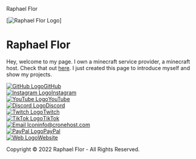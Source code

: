  Raphael Flor                     

[![Raphael Flor Logo](images/avatar.png)]

Raphael Flor
============

Hey, welcome to my page. I own a minecraft service provider, a minecraft host. Check that out [here](https://cronehost.com). I just created this page to introduce myself and show my projects.

[![GitHub Logo](images/icons/github.svg)GitHub](https://github.com/iRaphi05)  
[![Instagram Logo](images/icons/instagram.svg)Instagram](https://www.instagram.com/iraphi05/)  
[![YouTube Logo](images/icons/youtube.svg)YouTube](https://www.youtube.com/channel/UCm6LOMFPjykydr0ZJqcHJMg)  
[![Discord Logo](images/icons/discord.svg)Discord](https://discord.com/invite/AqyuudT9DQ)  
[![Twitch Logo](images/icons/twitch.svg)Twitch](https://www.twitch.tv/iraphi05)  
[![TikTok Logo](images/icons/tiktok.svg)TikTok](https://www.tiktok.com/@iraphi05)  
[![Email Icon](images/icons/email.svg)info@cronehost.com](mailto:info@cronehost.com)  
[![PayPal Logo](images/icons/paypal.svg)PayPal](#)  
[![Web Logo](images/icons/web.svg)Website](https://cronehost.com)  
  

Copyright © 2022 Raphael Flor - All Rights Reserved.
